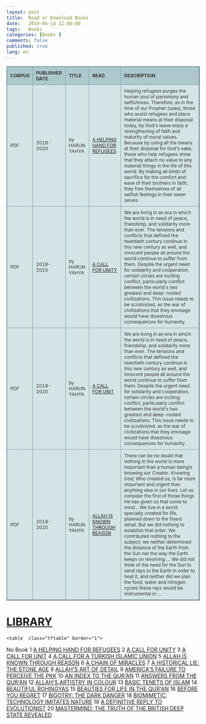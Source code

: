```yaml
---
layout: post
title:  Read or Download Books
date:   2019-04-14 12:00:00
tags:   Books
categories: [Books ]
comments: false
published: true
lang: en
---
```




<style type="text/css">
.tftable {font-size:12px;color:#333333;width:100%;border-width: 1px;border-color: #729ea5;border-collapse: collapse;}
.tftable th {font-size:12px;background-color:#acc8cc;border-width: 1px;padding: 8px;border-style: solid;border-color: #729ea5;text-align:left;}
.tftable tr {background-color:#d4e3e5;}
.tftable td {font-size:12px;border-width: 1px;padding: 8px;border-style: solid;border-color: #729ea5;}
.tftable tr:hover {background-color:#ffffff;}
</style>
 
<table class="tftable" border="1">
<tr><th>CORPUS</th><th>PUBLISHED DATE</th><th>TITLE</th><th>READ</th><th>DESCRIPTION</th></tr>

<tr><td>PDF</td><td>2018-2020</td><td>by HARUN YAHYA</td><td><a href="https://harun-yahya.github.io/HELPING-HAND-FOR-REFUGEES.html" target="_blank">A HELPING HAND FOR REFUGEES</a>
</td><td>Helping refugees purges the human soul of parsimony and selfishness. Therefore, as in the time of our Prophet (saas), those who assist refugees and place material means at their disposal today, by God's leave enjoy a strengthening of faith and maturity of moral values. Because by using all the means at their disposal for God's sake, those who help refugees show that they attach no value to any material things in the life of this world. By making all kinds of sacrifice for the comfort and ease of their brothers in faith, they free themselves of all selfish feelings in their lower selves</td></tr>
<tr><td>PDF</td><td>2018-2020</td><td>by HARUN YAHYA</td><td><a href="https://harun-yahya.github.io/A-CALL-FOR-UNITY.html" target="_blank">A CALL FOR UNITY</a>
</td><td>We are living in an era in which the world is in need of peace, friendship, and solidarity more than ever. The tensions and conflicts that defined the twentieth century continue in this new century as well, and innocent people all around the world continue to suffer from them. Despite the urgent need for solidarity and cooperation, certain circles are inciting conflict, particularly conflict between the world's two greatest and deep-rooted civilizations. This issue needs to be scrutinized, as the war of civilizations that they envisage would have disastrous consequences for humanity.</td></tr>
<tr><td>PDF</td><td>2018-2020</td><td>by HARUN YAHYA</td><td><a href="https://harun-yahya.github.io/A-CALL-FOR-A-UNITY.html" target="_blank">A CALL FOR UNIT</a>
</td><td>We are living in an era in which the world is in need of peace, friendship, and solidarity more than ever. The tensions and conflicts that defined the twentieth century continue in this new century as well, and innocent people all around the world continue to suffer from them. Despite the urgent need for solidarity and cooperation, certain circles are inciting conflict, particularly conflict between the world's two greatest and deep-rooted civilizations. This issue needs to be scrutinized, as the war of civilizations that they envisage would have disastrous consequences for humanity.</td></tr>
<tr><td>PDF</td><td>2018-2020</td><td>by HARUN YAHYA</td><td><a href="https://harun-yahya.github.io/ALLAH-IS-KNOWN-THROUGH-REASON.html" target="_blank">ALLAH IS KNOWN THROUGH REASON</a>
</td><td>There can be no doubt that nothing in the world is more important than a human being’s knowing our Creator. Knowing God, Who created us, is far more important and urgent than anything else in our lives. Let us consider the first of those things He has given us that come to mind... We live in a world specially created for life, planned down to the finest detail. But we did nothing to establish that order. We contributed nothing to the subject; we neither determined the distance of the Earth from the Sun nor the way the Earth keeps on revolving … We did not think of the need for the Sun to send rays to the Earth in order to heat it, and neither did we plan the food, water and nitrogen cycles these rays would be instrumental in … </td></tr>


</table>


<div>
<a href="https://harun-yahya.github.io/index.html" ><h1> LIBRARY</h1></a>
</div>
  

	
	<table  class="tftable" border="1">
  <thead>
    <tr>
      <th scope="col">No</th>
      <th scope="col">Book</th>
    </tr>
  </thead>
  <tbody> 
    <tr>
      <th scope="row">1</th>
      <td><a href="https://harun-yahya.github.io/HELPING-HAND-FOR-REFUGEES.html" target="_blank">A HELPING HAND FOR REFUGEES</a></td>
    </tr> 
    <tr>
      <th scope="row">2</th>
      <td><a href="https://harun-yahya.github.io/A-CALL-FOR-UNITY.html" target="_blank">A CALL FOR UNITY</a></td>
    </tr>
    <tr>
      <th scope="row">3</th>
      <td><a href="https://harun-yahya.github.io/A-CALL-FOR-A-UNITY.html" target="_blank">A CALL FOR UNIT</a></td>
    </tr> 
    <tr>
      <th scope="row">4</th>
      <td><a href="https://harun-yahya.github.io/A-CALL-FOR-A-TURKISH-ISLAMIC-UNION.html" target="_blank">A CALL FOR A TURKISH ISLAMIC UNION</a></td>
    </tr> 
    <tr>
      <th scope="row">5</th>
      <td><a href="https://harun-yahya.github.io/ALLAH-IS-KNOWN-THROUGH-REASON.html" target="_blank">ALLAH IS KNOWN THROUGH REASON</a></td>
    </tr>
    <tr>
      <th scope="row">6</th>
      <td><a href="https://harun-yahya.github.io/A-CHAIN-OF-MIRACLES.html" target="_blank">A CHAIN OF MIRACLES</a></td>
    </tr>
    <tr>
      <th scope="row">7</th>
      <td><a href="https://harun-yahya.github.io/A-HISTORICAL-LIE-THE-STONE-AGE.html" target="_blank">A HISTORICAL LIE: THE STONE AGE</a></td>
    </tr>
    <tr>
      <th scope="row">8</th>
      <td><a href="https://harun-yahya.github.io/ALLAHS-ART-OF-DETAIL.html" target="_blank">ALLAH'S ART OF DETAIL</a></td>
    </tr>
    <tr>
      <th scope="row">9</th>
      <td><a href="https://harun-yahya.github.io/AMERICAS-FAILURE-TO-PERCEIVE-THE-PKK.html" target="_blank">AMERICA'S FAILURE TO PERCEIVE THE PKK</a></td>
    </tr>
    <tr>
      <th scope="row">10</th>
      <td><a href="https://harun-yahya.github.io/AN-INDEX-TO-THE-QURAN.html" target="_blank">AN INDEX TO THE QUR'AN</a></td>
    </tr>
    <tr>
      <th scope="row">11</th>
      <td><a href="https://harun-yahya.github.io/ANSWERS-FROM-THE-QURAN.html" target="_blank">ANSWERS FROM THE QUR'AN</a></td>
    </tr>
    <tr>
      <th scope="row">12</th>
      <td><a href="https://harun-yahya.github.io/ALLAHS-ARTISTRY-IN-COLOUR.html" target="_blank">ALLAH'S ARTISTRY IN COLOUR</a></td>
    </tr>
    <tr>
      <th scope="row">13</th>
      <td><a href="https://harun-yahya.github.io/BASIC-TENETS-OF-ISLAM.html" target="_blank">BASIC TENETS OF ISLAM</a></td>
    </tr>
    <tr>
      <th scope="row">14</th>
      <td><a href="https://harun-yahya.github.io/BEAUTIFUL-ROHINGYAS.html" target="_blank">BEAUTIFUL ROHINGYAS</a></td>
    </tr>
    <tr>
      <th scope="row">15</th>
      <td><a href="https://harun-yahya.github.io/BEAUTIES-FOR-LIFE-IN-THE-QURAN.html" target="_blank">BEAUTIES FOR LIFE IN THE QUR'AN</a></td>
    </tr>
    <tr>
      <th scope="row">16</th>
      <td><a href="https://harun-yahya.github.io/BEFORE-YOU-REGRET.html" target="_blank">BEFORE YOU REGRET</a></td>
    </tr>
    <tr>
      <th scope="row">17</th>
      <td><a href="https://harun-yahya.github.io/BIGOTRY-THE-DARK-DANGER.html" target="_blank">BIGOTRY: THE DARK DANGER</a></td>
    </tr>
    <tr>
      <th scope="row">18</th>
      <td><a href="https://harun-yahya.github.io/BIOMIMETIC-TECHNOLOGY-IMITATES-NATURE.html" target="_blank">BIOMIMETIC: TECHNOLOGY IMITATES NATURE</a></td>
    </tr>
    <tr>
      <th scope="row">19</th>
      <td><a href="https://harun-yahya.github.io/A-DEFINITIVE-REPLY-TO-EVOLUTIONIST-PROPAGANDA.html" target="_blank">A DEFINITIVE REPLY TO EVOLUTIONIST</a></td>
    </tr>
    <tr>
      <th scope="row">20</th>
      <td><a href="https://harun-yahya.github.io/MASTERMIND-THE-TRUTH-OF-THE-BRITISH-DEEP-STATE-REVEALED.html" target="_blank">MASTERMIND: THE TRUTH OF THE BRITISH DEEP STATE REVEALED</a></td>
    </tr>
  </tbody>
</table> 


